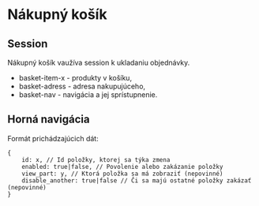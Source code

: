 # Nákupný košík

## Session

Nákupný košík vaužíva session k ukladaniu objednávky.

-   basket-item-x - produkty v košíku,
-   basket-adress - adresa nakupujúceho,
-   basket-nav - navigácia a jej sprístupnenie.

## Horná navigácia

Formát prichádzajúcich dát:

    {
    	id: x, // Id položky, ktorej sa týka zmena
    	enabled: true|false, // Povolenie alebo zakázanie položky
    	view_part: y, // Ktorá položka sa má zobraziť (nepovinné)
    	disable_another: true|false // Či sa majú ostatné položky zakázať (nepovinné)
    }
